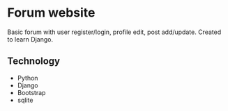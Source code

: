 # Forum website

<p>Basic forum with user register/login, profile edit, post add/update. Created to learn Django.</p>

## Technology
<ul>
<li>Python</li>
<li>Django</li>
<li>Bootstrap</li>
<li>sqlite</li>
</ul>
